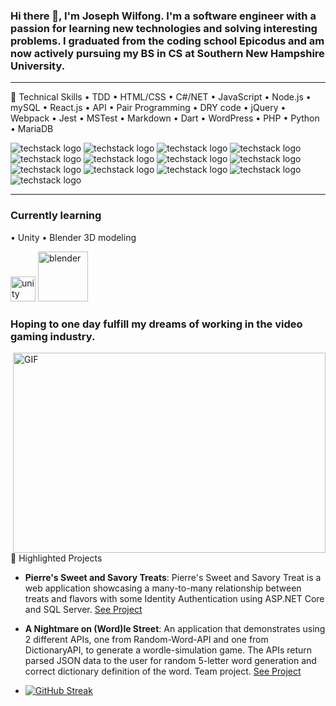 
### Hi there 👋, I'm Joseph Wilfong. I'm a software engineer with a passion for learning new technologies and solving interesting problems. I graduated from the coding school Epicodus and am now actively pursuing my BS in CS at Southern New Hampshire University.

---

🔧 Technical Skills
• TDD
• HTML/CSS
• C#/NET
• JavaScript
• Node.js
• mySQL
• React.js
• API
• Pair Programming
• DRY code
• jQuery
• Webpack
• Jest
• MSTest
• Markdown
• Dart
• WordPress
• PHP
• Python
• MariaDB


![techstack logo](https://readme-components.vercel.app/api?component=logo&logo=react&text=true&animation=spin)
![techstack logo](https://readme-components.vercel.app/api?component=logo&logo=javascript&text=true&animation=spin&&fill=58D68D)
![techstack logo](https://readme-components.vercel.app/api?component=logo&logo=csharp&text=true&animation=spin&&fill=CD5C5C)
![techstack logo](https://readme-components.vercel.app/api?component=logo&logo=.net&text=true&animation=spin&&fill=#9FE2BF)
![techstack logo](https://readme-components.vercel.app/api?component=logo&logo=mysql&text=true&animation=spin&&fill=DE3163)
![techstack logo](https://readme-components.vercel.app/api?component=logo&logo=node.js&text=true&animation=spin&&fill=585CD6)
![techstack logo](https://readme-components.vercel.app/api?component=logo&logo=bootstrap&text=true&animation=spin&&fill=CDC80F)
![techstack logo](https://readme-components.vercel.app/api?component=logo&logo=dart&text=true&animation=spin&&fill=355C7D)
![techstack logo](https://readme-components.vercel.app/api?component=logo&logo=flutter&text=true&animation=spin&&fill=E5FCC2)
![techstack logo](https://readme-components.vercel.app/api?component=logo&logo=wordpress&text=true&animation=spin)
![techstack logo](https://readme-components.vercel.app/api?component=logo&logo=php&text=true&animation=spin)
![techstack logo](https://readme-components.vercel.app/api?component=logo&logo=python&text=true&animation=spin)
![techstack logo](https://readme-components.vercel.app/api?component=logo&logo=c++&text=true&animation=spin)


---

### Currently learning
• Unity
• Blender 3D modeling
<div>
<img src="https://cdn.jsdelivr.net/gh/devicons/devicon/icons/unity/unity-original.svg" title="unity" width="40" height="40" />
<img src="https://cdn.jsdelivr.net/gh/devicons/devicon/icons/blender/blender-original-wordmark.svg" title="blender" width="80" height="80" />
</div>
          
### Hoping to one day fulfill my dreams of working in the video gaming industry.

<img align="right" alt="GIF" src="https://github.com/abhisheknaiidu/abhisheknaiidu/blob/master/code.gif?raw=true" width="500" height="320" />

📖 Highlighted Projects
- **Pierre's Sweet and Savory Treats**: Pierre's Sweet and Savory Treat is a web application showcasing a many-to-many relationship between treats and flavors with some Identity Authentication using ASP.NET Core and SQL Server. [See Project](https://github.com/jcarenza67/Pierres-Sweet-and-Savory-Treats.Solution)
- **A Nightmare on (Word)le Street**: An application that demonstrates using 2 different APIs, one from Random-Word-API and one from DictionaryAPI, to generate a wordle-simulation game. The APIs return parsed JSON data to the user for random 5-letter word generation and correct dictionary definition of the word. Team project. [See Project](https://github.com/jcarenza67/wordle-app)

- [![GitHub Streak](https://streak-stats.demolab.com?user=jcarenza67&theme=shades-of-purple&mode=weekly&exclude_days=Sun%2CSat)](https://git.io/streak-stats)
